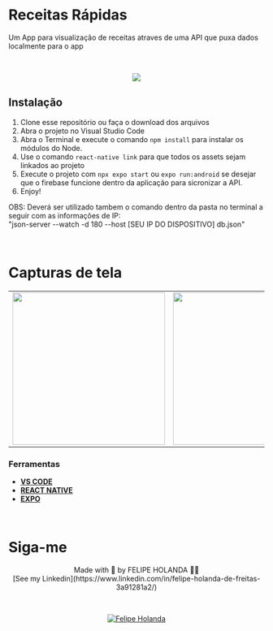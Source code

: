 # Receitas Rápidas
Um App para visualização de receitas atraves de uma API que puxa dados localmente para o app

<br>

<p align="center">
<img src="http://img.shields.io/static/v1?label=STATUS&message=%20FINALIZADO&color=green&style=for-the-badge"/>
</p>

## Instalação
1. Clone esse repositório ou faça o download dos arquivos
2. Abra o projeto no Visual Studio Code
3. Abra o Terminal e execute o comando `npm install` para instalar os módulos do Node.
4. Use o comando `react-native link` para que todos os assets sejam linkados ao projeto
5. Execute o projeto com `npx expo start` ou `expo run:android` se desejar que o firebase funcione dentro da aplicação para sicronizar a API.
6. Enjoy!

OBS: Deverá ser utilizado tambem o comando dentro da pasta no terminal a seguir com as informações de IP:<br/>
"json-server --watch -d 180 --host [SEU IP DO DISPOSITIVO] db.json"

<br>


<h1>Capturas de tela</h1>

<table>
 <tr>
    <td><img width="300" src="./src/img/01.PNG" ></td>
    <td><img width="300" src="./src/img/02.png" ></td>
    <td><img width="300" src="./src/img/03.PNG" ></td>
    <td><img width="300" src="./src/img/04.png" ></td>
  </tr>
</table>

### Ferramentas

  - [**VS CODE**](https://code.visualstudio.com/)
  - [**REACT NATIVE**](https://reactnative.dev/)
  - [**EXPO**](https://getbootstrap.com/)


<br>

<h1>Siga-me</h1>
  <p align="center">Made with 💜 by FELIPE HOLANDA 👋🏻 <br>[See my Linkedin](https://www.linkedin.com/in/felipe-holanda-de-freitas-3a91281a2/)</p>
  
<br>

<p align="center">
   <a href="https://www.linkedin.com/in/felipe-holanda-de-freitas-3a91281a2/">
      <img alt="Felipe Holanda" src="https://img.shields.io/badge/-Felipe Holanda-blue?style=flat&logo=Linkedin&logoColor=bluee" />
   </a>
</p>
